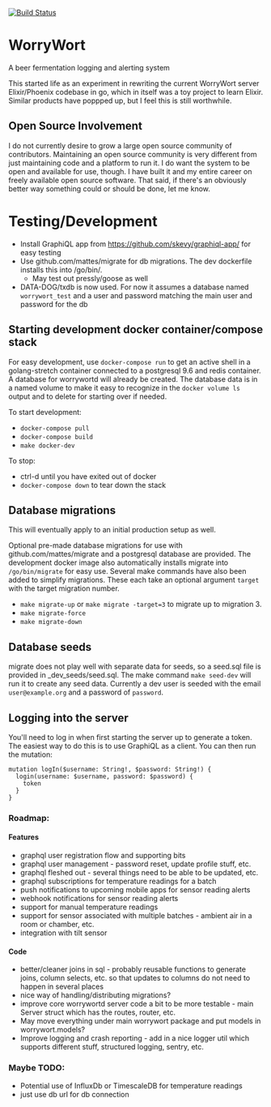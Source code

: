 [![Build Status](https://travis-ci.org/jmichalicek/worrywort-server-go.svg?branch=master)](https://travis-ci.org/jmichalicek/worrywort-server-go)

# WorryWort

A beer fermentation logging and alerting system

This started life as an experiment in rewriting the current WorryWort server Elixir/Phoenix codebase in go, which in itself was a toy project to learn Elixir. Similar products have poppped up, but I feel this is still worthwhile.

## Open Source Involvement

I do not currently desire to grow a large open source community of contributors. Maintaining an open source community is very different from just maintaining code and a platform to run it. I do want the system to be open and available for use, though. I have built it and my entire career on freely available open source software. That said, if there's an obviously better way something could or should be done, let me know.

# Testing/Development

* Install GraphiQL app from https://github.com/skevy/graphiql-app/ for easy testing
* Use github.com/mattes/migrate for db migrations.  The dev dockerfile installs this into /go/bin/.
  * May test out pressly/goose as well
* DATA-DOG/txdb is now used.  For now it assumes a database named `worrywort_test` and a user and password
  matching the main user and password for the db

## Starting development docker container/compose stack

For easy development, use `docker-compose run` to get an active shell in a golang-stretch container connected to a postgresql 9.6 and redis container.  A database for worrywortd will already be created.  The database data is in a named volume to make it easy to recognize in the `docker volume ls` output and to delete for starting over if needed.

To start development:

* `docker-compose pull`
* `docker-compose build`
* `make docker-dev`

To stop:
* ctrl-d until you have exited out of docker
* `docker-compose down` to tear down the stack

## Database migrations

This will eventually apply to an initial production setup as well.

Optional pre-made database migrations for use with github.com/mattes/migrate and a postgresql database are provided.  The development docker image also automatically installs migrate into `/go/bin/migrate` for easy use.  Several make commands have also been added to simplify migrations.  These each take an optional argument `target` with the target migration number.

* `make migrate-up` or `make migrate -target=3` to migrate up to migration 3.
* `make migrate-force`
* `make migrate-down`


## Database seeds

migrate does not play well with separate data for seeds, so a seed.sql file is provided in  _dev_seeds/seed.sql.  The make command `make seed-dev` will run it to create any seed data. Currently a dev user is seeded with the email `user@example.org` and a password of `password`.

## Logging into the server

You'll need to log in when first starting the server up to generate a token.  The easiest way to do this is to use GraphiQL as a client.  You can then run the mutation:

```
mutation logIn($username: String!, $password: String!) {
  login(username: $username, password: $password) {
    token
  }
}
```

### Roadmap:

#### Features
* graphql user registration flow and supporting bits
* graphql user management - password reset, update profile stuff, etc.
* graphql fleshed out - several things need to be able to be updated, etc.
* graphql subscriptions for temperature readings for a batch
* push notifications to upcoming mobile apps for sensor reading alerts
* webhook notifications for sensor reading alerts
* support for manual temperature readings
* support for sensor associated with multiple batches - ambient air in a room or chamber, etc.
* integration with tilt sensor


#### Code
* better/cleaner joins in sql - probably reusable functions to generate joins, column selects, etc. so that updates to columns do not need to happen in several places
* nice way of handling/distributing migrations?
* improve core worrywortd server code a bit to be more testable - main Server struct which has the routes, router, etc.
* May move everything under main worrywort package and put models in worrywort.models?
* Improve logging and crash reporting - add in a nice logger util which supports different stuff, structured logging, sentry, etc.


### Maybe TODO:
* Potential use of InfluxDb or TimescaleDB for temperature readings
* just use db url for db connection

